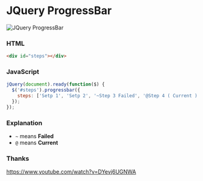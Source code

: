 # JQuery ProgressBar

![JQuery ProgressBar](https://raw.githubusercontent.com/libuchao/jquery-progressbar/master/demo.png)

### HTML

```html
<div id="steps"></div>
```

### JavaScript

```js
jQuery(document).ready(function($) {
  $('#steps').progressbar({
    steps: ['Setp 1', 'Setp 2', '~Step 3 Failed', '@Step 4 ( Current )', 'Step 5', 'Step 6']
  });
});
```

### Explanation

* `~` means **Failed**
* `@` means **Current**

### Thanks

https://www.youtube.com/watch?v=DYevj6UGNWA